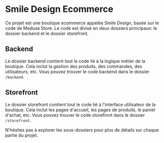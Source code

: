 # Smile Design Ecommerce

Ce projet est une boutique ecommerce appelée Smile Design, basée sur le code de Medusa Store. Le code est divisé en deux dossiers principaux: le dossier backend et le dossier storefront.

## Backend

Le dossier backend contient tout le code lié à la logique métier de la boutique. Cela inclut la gestion des produits, des commandes, des utilisateurs, etc. Vous pouvez trouver le code backend dans le dossier `/backend`.

## Storefront

Le dossier storefront contient tout le code lié à l'interface utilisateur de la boutique. Cela inclut les pages d'accueil, les pages de produits, le panier d'achat, etc. Vous pouvez trouver le code storefront dans le dossier `/storefront`.

N'hésitez pas à explorer les sous-dossiers pour plus de détails sur chaque partie du projet.
